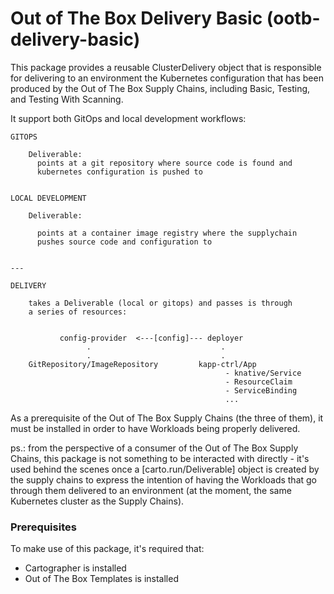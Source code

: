 # Out of The Box Delivery Basic (ootb-delivery-basic)

This package provides a reusable ClusterDelivery object that is responsible for
delivering to an environment the Kubernetes configuration that has been
produced by the Out of The Box Supply Chains, including Basic, Testing, and Testing With
Scanning.

It support both GitOps and local development workflows:


```
GITOPS

    Deliverable:
      points at a git repository where source code is found and
      kubernetes configuration is pushed to


LOCAL DEVELOPMENT

    Deliverable:

      points at a container image registry where the supplychain
      pushes source code and configuration to


---

DELIVERY

    takes a Deliverable (local or gitops) and passes is through
    a series of resources:

    
           config-provider  <---[config]--- deployer
                 .                             .
                 .                             .
    GitRepository/ImageRepository         kapp-ctrl/App
                                                - knative/Service
                                                - ResourceClaim
                                                - ServiceBinding
                                                ...
```

As a prerequisite of the Out of The Box Supply Chains (the three of them), it
must be installed in order to have Workloads being properly delivered.

ps.: from the perspective of a consumer of the Out of The Box Supply Chains,
this package is not something to be interacted with directly - it's used behind
the scenes once a [carto.run/Deliverable] object is created by the supply
chains to express the intention of having the Workloads that go through them
delivered to an environment (at the moment, the same Kubernetes cluster as the
Supply Chains).


### Prerequisites

To make use of this package, it's required that:

- Cartographer is installed
- Out of The Box Templates is installed
